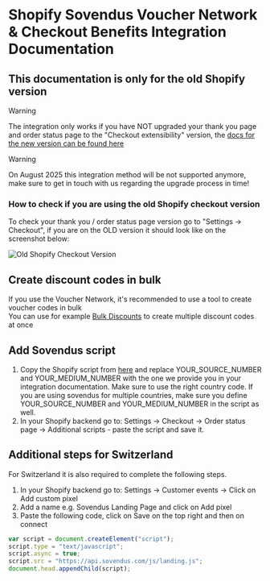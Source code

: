 # Shopify Sovendus Voucher Network & Checkout Benefits Integration Documentation

## This documentation is only for the old Shopify version

> [!WARNING]
> The integration only works if you have NOT upgraded your thank you page and order status page to the "Checkout extensibility" version, the [docs for the new version can be found here](https://developer-hub.sovendus.com/Voucher-Network-Checkout-Benefits/Web-Integration/Shopify-App-(new-Version))

> [!WARNING]
> On August 2025 this integration method will be not supported anymore, make sure to get in touch with us regarding the upgrade process in time!
>
### How to check if you are using the old Shopify checkout version

To check your thank you / order status page version go to "Settings -> Checkout", if you are on the OLD version it should look like on the screenshot below:

![Old Shopify Checkout Version](https://raw.githubusercontent.com/Sovendus-GmbH/Sovendus-Shopify-Voucher-Network-and-Checkout-Benefits-Documentation/main/old-shopify-checkout-version.png)

## Create discount codes in bulk

If you use the Voucher Network, it's recommended to use a tool to create voucher codes in bulk \
You can use for example [Bulk Discounts](https://apps.shopify.com/bulk-discounts) to create multiple discount codes at once

## Add Sovendus script

1. Copy the Shopify script from [here](https://github.com/Sovendus-GmbH/Sovendus-Shopify-Voucher-Network-and-Checkout-Benefits-Documentation/blob/main/shopify.template.html) and replace YOUR_SOURCE_NUMBER and YOUR_MEDIUM_NUMBER with the one we provide you in your integration documentation. Make sure to use the right country code. If you are using sovendus for multiple countries, make sure you define YOUR_SOURCE_NUMBER and YOUR_MEDIUM_NUMBER in the script as well.
2. In your Shopify backend go to: Settings -> Checkout -> Order status page -> Additional scripts - paste the script and save it.

## Additional steps for Switzerland

For Switzerland it is also required to complete the following steps.

1. In your Shopify backend go to: Settings -> Customer events -> Click on Add custom pixel
2. Add a name e.g. Sovendus Landing Page and click on Add pixel
3. Paste the following code, click on Save on the top right and then on connect

```javascript
var script = document.createElement("script");
script.type = "text/javascript";
script.async = true;
script.src = "https://api.sovendus.com/js/landing.js";
document.head.appendChild(script);
```
